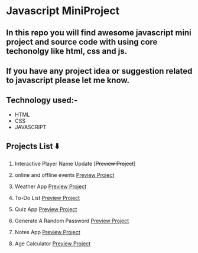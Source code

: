# Javascript MiniProject

## In this repo you will find awesome javascript mini project and source code with using core techonolgy like html, css and js.

## If you have any project idea or suggestion related to javascript please let me know.

## Technology used:-

- HTML
- CSS
- JAVASCRIPT

## Projects List ⬇️

1. Interactive Player Name Update [~~Preview Project~~] </br>

2. online and offline events [Preview Project](https://onlineofflineevent.netlify.app/ "Event") </br>

3. Weather App [Preview Project](https://cityweatherappusingjs.netlify.app/ "Weather App") </br>

4. To-Do List [Preview Project](https://to-dolistusingjs.netlify.app/ "To-Do List") </br>

5. Quiz App [Preview Project](https://quizzappusingjs.netlify.app/ "Quiz App") </br>

6. Generate A Random Password [Preview Project](https://randompasswordgeneratorusingjs.netlify.app/ "Password Generator") </br>

7. Notes App [Preview Project](https://notesappusingjs.netlify.app/ "Notes App") </br>

8. Age Calculator [Preview Project](https://agecalculatorusingjs.netlify.app/ "Age Calculator") </br>
